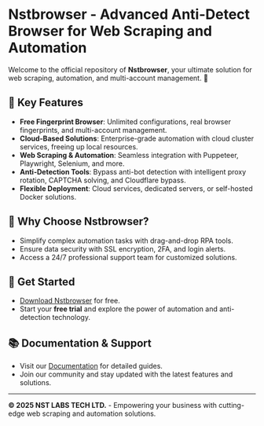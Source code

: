 # Nstbrowser - Advanced Anti-Detect Browser for Web Scraping and Automation

Welcome to the official repository of **Nstbrowser**, your ultimate solution for web scraping, automation, and multi-account management. 🚀

## 🌟 Key Features
- **Free Fingerprint Browser**: Unlimited configurations, real browser fingerprints, and multi-account management.
- **Cloud-Based Solutions**: Enterprise-grade automation with cloud cluster services, freeing up local resources.
- **Web Scraping & Automation**: Seamless integration with Puppeteer, Playwright, Selenium, and more.
- **Anti-Detection Tools**: Bypass anti-bot detection with intelligent proxy rotation, CAPTCHA solving, and Cloudflare bypass.
- **Flexible Deployment**: Cloud services, dedicated servers, or self-hosted Docker solutions.

## 🎯 Why Choose Nstbrowser?
- Simplify complex automation tasks with drag-and-drop RPA tools.
- Ensure data security with SSL encryption, 2FA, and login alerts.
- Access a 24/7 professional support team for customized solutions.

## 🚀 Get Started
- [Download Nstbrowser](https://www.nstbrowser.io/en/download) for free.
- Start your **free trial** and explore the power of automation and anti-detection technology.

## 📚 Documentation & Support
- Visit our [Documentation](https://www.nstbrowser.io/en) for detailed guides.
- Join our community and stay updated with the latest features and solutions.

---

**© 2025 NST LABS TECH LTD.** - Empowering your business with cutting-edge web scraping and automation solutions.
